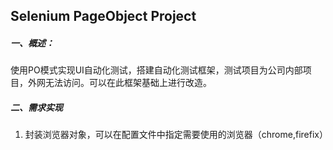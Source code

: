 ## Selenium PageObject Project

##### 一、概述：

使用PO模式实现UI自动化测试，搭建自动化测试框架，测试项目为公司内部项目，外网无法访问。可以在此框架基础上进行改造。

##### 二、需求实现

1. 封装浏览器对象，可以在配置文件中指定需要使用的浏览器（chrome,firefix）

